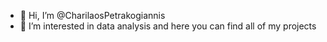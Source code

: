 - 👋 Hi, I’m @CharilaosPetrakogiannis
- 👀 I’m interested in data analysis and here you can find all of my projects
